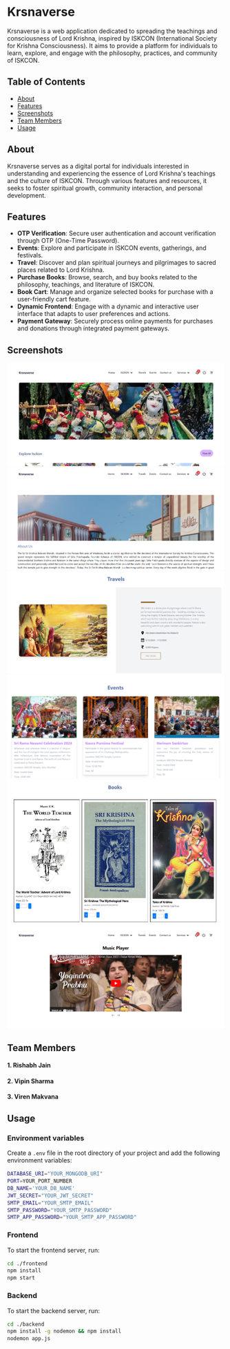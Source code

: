 # Krsnaverse

Krsnaverse is a web application dedicated to spreading the teachings and consciousness of Lord Krishna, inspired by ISKCON (International Society for Krishna Consciousness). It aims to provide a platform for individuals to learn, explore, and engage with the philosophy, practices, and community of ISKCON.

## Table of Contents

- [About](#about)
- [Features](#features)
- [Screenshots](#screenshots)
- [Team Members](#team-members)
- [Usage](#usage)

## About

Krsnaverse serves as a digital portal for individuals interested in understanding and experiencing the essence of Lord Krishna's teachings and the culture of ISKCON. Through various features and resources, it seeks to foster spiritual growth, community interaction, and personal development.

## Features

- **OTP Verification**: Secure user authentication and account verification through OTP (One-Time Password).
- **Events**: Explore and participate in ISKCON events, gatherings, and festivals.
- **Travel**: Discover and plan spiritual journeys and pilgrimages to sacred places related to Lord Krishna.
- **Purchase Books**: Browse, search, and buy books related to the philosophy, teachings, and literature of ISKCON.
- **Book Cart**: Manage and organize selected books for purchase with a user-friendly cart feature.
- **Dynamic Frontend**: Engage with a dynamic and interactive user interface that adapts to user preferences and actions.
- **Payment Gateway**: Securely process online payments for purchases and donations through integrated payment gateways.

## Screenshots

![Screenshot 1](images/home.png)
![Screenshot 1](images/aboutus.png)
![Screenshot 1](images/travels.png)
![Screenshot 1](images/events.png)
![Screenshot 1](images/book.png)
![Screenshot 1](images/music.png)

## Team Members

#### 1. Rishabh Jain

#### 2. Vipin Sharma

#### 3. Viren Makvana

## Usage

### Environment variables

Create a `.env` file in the root directory of your project and add the following environment variables:

```bash
DATABASE_URI="YOUR_MONGODB_URI"
PORT=YOUR_PORT_NUMBER
DB_NAME='YOUR_DB_NAME'
JWT_SECRET="YOUR_JWT_SECRET"
SMTP_EMAIL="YOUR_SMTP_EMAIL"
SMTP_PASSWORD="YOUR_SMTP_PASSWORD"
SMTP_APP_PASSWORD="YOUR_SMTP_APP_PASSWORD"
```

### Frontend

To start the frontend server, run:

```bash
cd ./frontend
npm install
npm start
```

### Backend

To start the backend server, run:

```bash
cd ./backend
npm install -g nodemon && npm install
nodemon app.js
```
